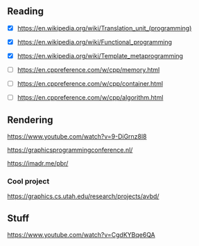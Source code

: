 ## Reading

- [x] https://en.wikipedia.org/wiki/Translation_unit_(programming) 

- [x] https://en.wikipedia.org/wiki/Functional_programming

- [x] https://en.wikipedia.org/wiki/Template_metaprogramming

- [ ] https://en.cppreference.com/w/cpp/memory.html

- [ ] https://en.cppreference.com/w/cpp/container.html

- [ ] https://en.cppreference.com/w/cpp/algorithm.html


## Rendering

https://www.youtube.com/watch?v=9-DiGrnz8l8

https://graphicsprogrammingconference.nl/

https://imadr.me/pbr/

### Cool project

https://graphics.cs.utah.edu/research/projects/avbd/

## Stuff

https://www.youtube.com/watch?v=CgdKYBqe6QA
